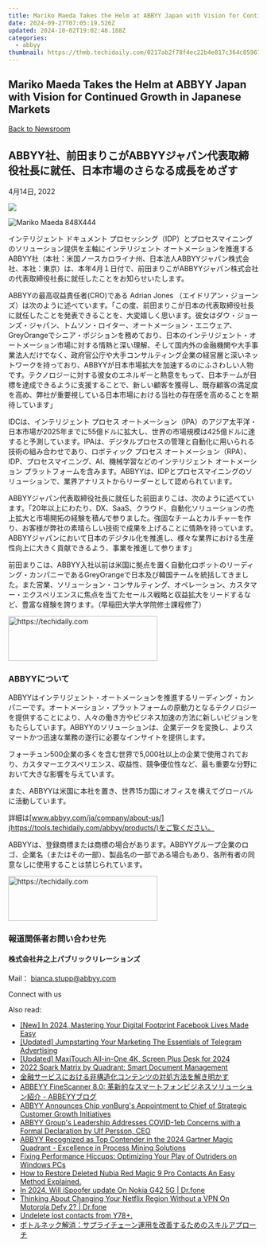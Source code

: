 ```yaml
---
title: Mariko Maeda Takes the Helm at ABBYY Japan with Vision for Continued Growth in Japanese Markets
date: 2024-09-27T07:05:19.526Z
updated: 2024-10-02T19:02:48.188Z
categories:
  - abbyy
thumbnail: https://thmb.techidaily.com/0217ab2f78f4ec22b4e817c364c8596747881cd4ccd50e41e8a2b78b87f09590.jpg
---
```


## Mariko Maeda Takes the Helm at ABBYY Japan with Vision for Continued Growth in Japanese Markets

[Back to Newsroom](https://tools.techidaily.com/abbyy/products/)

## ABBYY社、前田まりこがABBYYジャパン代表取締役社長に就任、日本市場のさらなる成長をめざす

4月14日, 2022

![](https://content.abbyy.com/-/media/project/abbyy/abbyy/branchtemplates/shutterstock_1272462163_1296-x-729.jpg?h=729&iar=0&w=1296)

![Mariko Maeda 848X444](https://static4.abbyy.com/abbyycommedia/35508/april14-848x444.jpg) 

インテリジェント ドキュメント プロセッシング（IDP）とプロセスマイニングのソリューション提供を主軸にインテリジェント オートメーションを推進するABBYY社（本社：米国ノースカロライナ州、日本法人ABBYYジャパン株式会社、本社：東京）は、本年4月１日付で、前田まりこがABBYYジャパン株式会社の代表取締役社長に就任したことをお知らせいたします。

ABBYYの最高収益責任者(CRO)である Adrian Jones （エイドリアン・ジョーンズ）は次のように述べています。「この度、前田まりこが日本の代表取締役社長に就任したことを発表できることを、大変嬉しく思います。彼女はダウ・ジョーンズ・ジャパン、トムソン・ロイター、オートメーション・エニウェア、GreyOrangeでシニア・ポジションを務めており、日本のインテリジェント・オートメーション市場に対する情熱と深い理解、そして国内外の金融機関や大手事業法人だけでなく、政府官公庁や大手コンサルティング企業の経営層と深いネットワークを持っており、ABBYYが日本市場拡大を加速するのにふさわしい人物です。テクノロジーに対する彼女のエネルギーと熱意をもって、日本チームが目標を達成できるように支援することで、新しい顧客を獲得し、既存顧客の満足度を高め、弊社が重要視している日本市場における当社の存在感を高めることを期待しています」

IDCは、インテリジェント プロセス オートメーション（IPA）のアジア太平洋・日本市場が2025年までに55億ドルに拡大し、世界の市場規模は425億ドルに達すると予測しています。IPAは、デジタルプロセスの管理と自動化に用いられる技術の組み合わせであり、ロボティック プロセス オートメーション（RPA）、IDP、プロセスマイニング、AI、機械学習などのインテリジェント オートメーション プラットフォームを含みます。ABBYYは、IDPとプロセスマイニングのソリューションで、業界アナリストからリーダーとして認められています。

ABBYYジャパン代表取締役社長に就任した前田まりこは、次のように述べています。「20年以上にわたり、DX、SaaS、クラウド、自動化ソリューションの売上拡大と市場開拓の経験を積んで参りました。強固なチームとカルチャーを作り、お客様が弊社の素晴らしい技術で成果を上げることに情熱を持っています。 ABBYYジャパンにおいて日本のデジタル化を推進し、様々な業界における生産性向上に大きく貢献できるよう、事業を推進して参ります」

前田まりこは、ABBYY入社以前は米国に拠点を置く自動化ロボットのリーディング・カンパニーであるGreyOrangeで日本及び韓国チームを統括してきました。また営業、ソリューション・コンサルティング、オペレーション、カスタマー・エクスペリエンスに焦点を当てたセールス戦略と収益拡大をリードするなど、豊富な経験を誇ります。（早稲田大学大学院修士課程修了）

<!-- affiliate ads begin -->
<a href="https://aligracehair.sjv.io/c/5597632/1972693/19272" target="_top" id="1972693">
  <img src="//a.impactradius-go.com/display-ad/19272-1972693" border="0" alt="https://techidaily.com" width="300" height="90"/>
</a>
<img height="0" width="0" src="https://aligracehair.sjv.io/i/5597632/1972693/19272" style="position:absolute;visibility:hidden;" border="0" />
<!-- affiliate ads end -->

### ABBYYについて

ABBYYはインテリジェント・オートメーションを推進するリーディング・カンパニーです。オートメーション・プラットフォームの原動力となるテクノロジーを提供することにより、人々の働き方やビジネス加速の方法に新しいビジョンをもたらしています。ABBYYのソリューションは、企業データを変換し、よりスマートかつ迅速な業務の遂行に必要なインサイトを提供します。 

フォーチュン500企業の多くを含む世界で5,000社以上の企業で使用されており、カスタマーエクスペリエンス、収益性、競争優位性など、最も重要な分野において大きな影響を与えています。

また、ABBYYは米国に本社を置き、世界15カ国にオフィスを構えてグローバルに活動しています。

詳細は[www.abbyy.com/ja/company/about-us/](https://tools.techidaily.com/abbyy/products/)をご覧ください。

ABBYYは、登録商標または商標の場合があります。ABBYYグループ企業のロゴ、企業名（またはその一部）、製品名の一部である場合もあり、各所有者の同意なしに使用することは禁じられています。

<!-- affiliate ads begin -->
<a href="https://aligracehair.sjv.io/c/5597632/2006941/19272" target="_top" id="2006941">
  <img src="//a.impactradius-go.com/display-ad/19272-2006941" border="0" alt="https://techidaily.com" width="300" height="90"/>
</a>
<img height="0" width="0" src="https://aligracehair.sjv.io/i/5597632/2006941/19272" style="position:absolute;visibility:hidden;" border="0" />
<!-- affiliate ads end -->

### 報道関係者お問い合わせ先

#### 株式会社井之上パブリックリレーションズ 

Mail： [bianca.stupp@abbyy.com](https://tools.techidaily.com/abbyy/products/)

Connect with us

<ins class="adsbygoogle"
     style="display:block"
     data-ad-format="autorelaxed"
     data-ad-client="ca-pub-7571918770474297"
     data-ad-slot="1223367746"></ins>

<ins class="adsbygoogle"
     style="display:block"
     data-ad-client="ca-pub-7571918770474297"
     data-ad-slot="8358498916"
     data-ad-format="auto"
     data-full-width-responsive="true"></ins>

<span class="atpl-alsoreadstyle">Also read:</span>
<div><ul>
<li><a href="https://facebook-clips.techidaily.com/new-in-2024-mastering-your-digital-footprint-facebook-lives-made-easy/"><u>[New] In 2024, Mastering Your Digital Footprint Facebook Lives Made Easy</u></a></li>
<li><a href="https://extra-support.techidaily.com/updated-jumpstarting-your-marketing-the-essentials-of-telegram-advertising/"><u>[Updated] Jumpstarting Your Marketing The Essentials of Telegram Advertising</u></a></li>
<li><a href="https://fox-friendly.techidaily.com/updated-maxitouch-all-in-one-4k-screen-plus-desk-for-2024/"><u>[Updated] MaxiTouch All-in-One 4K, Screen Plus Desk for 2024</u></a></li>
<li><a href="https://discover-advanced.techidaily.com/2022-spark-matrix-by-quadrant-smart-document-management/"><u>2022 Spark Matrix by Quadrant: Smart Document Management</u></a></li>
<li><a href="https://discover-advanced.techidaily.com/6yer6j6n44k144o844ot44k544gr44gk44gr44kl6z2e5qel6ycg5yyw44kz44oz44og44oz44oe44gu5aplusplus5yem5pa55rov44ks6kej44gn5pio44gl44gz/"><u>金融サービスにおける非構造化コンテンツの対処方法を解き明かす</u></a></li>
<li><a href="https://discover-advanced.techidaily.com/abbeyy-finescanner-80-abbeyy/"><u>ABBEYY FineScanner 8.0: 革新的なスマートフォンビジネスソリューション紹介 - ABBEYYブログ</u></a></li>
<li><a href="https://discover-advanced.techidaily.com/abbyy-announces-chip-vonburgs-appointment-to-chief-of-strategic-customer-growth-initiatives/"><u>ABBYY Announces Chip vonBurg's Appointment to Chief of Strategic Customer Growth Initiatives</u></a></li>
<li><a href="https://discover-advanced.techidaily.com/abbyy-groups-leadership-addresses-covid-1eb-concerns-with-a-formal-declaration-by-ulf-persson-ceo/"><u>ABBYY Group's Leadership Addresses COVID-1eb Concerns with a Formal Declaration by Ulf Persson, CEO</u></a></li>
<li><a href="https://discover-advanced.techidaily.com/abbyy-recognized-as-top-contender-in-the-2024-gartner-magic-quadrant-excellence-in-process-mining-solutions/"><u>ABBYY Recognized as Top Contender in the 2024 Gartner Magic Quadrant - Excellence in Process Mining Solutions</u></a></li>
<li><a href="https://win-able.techidaily.com/fixing-performance-hiccups-optimizing-your-play-of-outriders-on-windows-pcs/"><u>Fixing Performance Hiccups: Optimizing Your Play of Outriders on Windows PCs</u></a></li>
<li><a href="https://blog-min.techidaily.com/how-to-restore-deleted-nubia-red-magic-9-pro-contacts-an-easy-method-explained-by-fonelab-android-recover-contacts/"><u>How to Restore Deleted Nubia Red Magic 9 Pro Contacts An Easy Method Explained.</u></a></li>
<li><a href="https://phone-solutions.techidaily.com/in-2024-will-ispoofer-update-on-nokia-g42-5g-drfone-by-drfone-virtual-android/"><u>In 2024, Will iSpoofer update On Nokia G42 5G | Dr.fone</u></a></li>
<li><a href="https://fake-location.techidaily.com/thinking-about-changing-your-netflix-region-without-a-vpn-on-motorola-defy-2-drfone-by-drfone-virtual-android/"><u>Thinking About Changing Your Netflix Region Without a VPN On Motorola Defy 2? | Dr.fone</u></a></li>
<li><a href="https://techidaily.com/undelete-lost-contacts-from-y78plus-by-fonelab-android-recover-contacts/"><u>Undelete lost contacts from Y78+.</u></a></li>
<li><a href="https://discover-advanced.techidaily.com/44oc44oi44or44on44od44kv6kej5rai77ya44k144ox44op44kk44ob44kn44o844oz6ygl55so44ks5ps55zae44gz44kl44gf44kb44gu44k544kt44or44ki44ox44ot44o844ob/"><u>ボトルネック解消：サプライチェーン運用を改善するためのスキルアプローチ</u></a></li>
</ul></div>

